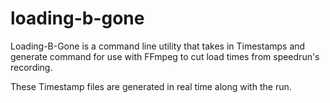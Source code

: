 # loading-b-gone
Loading-B-Gone is a command line utility that takes in Timestamps and generate command for use with
FFmpeg to cut load times from speedrun's recording.

These Timestamp files are generated in real time along with the run.
